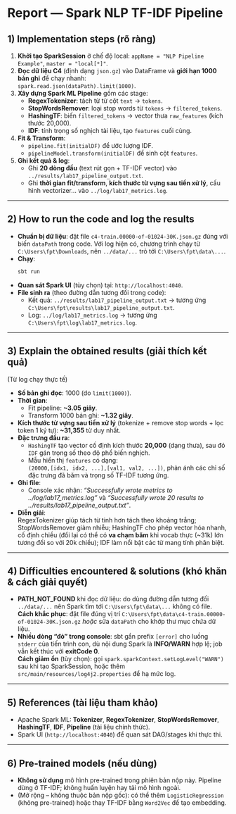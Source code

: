 # Report — Spark NLP TF-IDF Pipeline

## 1) Implementation steps (rõ ràng)
1. **Khởi tạo SparkSession** ở chế độ local: `appName = "NLP Pipeline Example"`, `master = "local[*]"`.
2. **Đọc dữ liệu C4** (định dạng `json.gz`) vào DataFrame và **giới hạn 1000 bản ghi** để chạy nhanh:  
   `spark.read.json(dataPath).limit(1000)`.
3. **Xây dựng Spark ML Pipeline** gồm các stage:
   - **RegexTokenizer**: tách từ từ cột `text` → `tokens`.
   - **StopWordsRemover**: loại stop words từ `tokens` → `filtered_tokens`.
   - **HashingTF**: biến `filtered_tokens` → vector thưa `raw_features` (kích thước 20,000).
   - **IDF**: tính trọng số nghịch tài liệu, tạo `features` cuối cùng.
4. **Fit & Transform**:
   - `pipeline.fit(initialDF)` để ước lượng IDF.
   - `pipelineModel.transform(initialDF)` để sinh cột `features`.
5. **Ghi kết quả & log**:
   - Ghi **20 dòng đầu** (text rút gọn + TF-IDF vector) vào `../results/lab17_pipeline_output.txt`.
   - Ghi **thời gian fit/transform**, **kích thước từ vựng sau tiền xử lý**, cấu hình vectorizer… vào `../log/lab17_metrics.log`.

---

## 2) How to run the code and log the results
- **Chuẩn bị dữ liệu**: đặt file `c4-train.00000-of-01024-30K.json.gz` đúng với biến `dataPath` trong code. Với log hiện có, chương trình chạy từ `C:\Users\fpt\Downloads`, nên `../data/...` trỏ tới `C:\Users\fpt\data\...`.
- **Chạy**:
  ```bash
  sbt run
  ```
- **Quan sát Spark UI** (tùy chọn) tại: `http://localhost:4040`.
- **File sinh ra** (theo đường dẫn tương đối trong code):
  - Kết quả: `../results/lab17_pipeline_output.txt`  → tương ứng `C:\Users\fpt\results\lab17_pipeline_output.txt`.
  - Log: `../log/lab17_metrics.log` → tương ứng `C:\Users\fpt\log\lab17_metrics.log`.

---

## 3) Explain the obtained results (giải thích kết quả)
(Từ log chạy thực tế)
- **Số bản ghi đọc**: 1000 (do `limit(1000)`).
- **Thời gian**:
  - Fit pipeline: **~3.05 giây**.
  - Transform 1000 bản ghi: **~1.32 giây**.
- **Kích thước từ vựng sau tiền xử lý** (tokenize + remove stop words + lọc token 1 ký tự): **~31,355** từ duy nhất.
- **Đặc trưng đầu ra**:
  - `HashingTF` tạo vector cố định kích thước **20,000** (dạng thưa), sau đó `IDF` gán trọng số theo độ phổ biến nghịch.
  - Mẫu hiển thị `features` có dạng:  
    `(20000,[idx1, idx2, ...],[val1, val2, ...])`, phản ánh các chỉ số đặc trưng đã băm và trọng số TF-IDF tương ứng.
- **Ghi file**:
  - Console xác nhận: *“Successfully wrote metrics to ../log/lab17_metrics.log”* và *“Successfully wrote 20 results to ../results/lab17_pipeline_output.txt”*.
- **Diễn giải**:  
  RegexTokenizer giúp tách từ tinh hơn tách theo khoảng trắng; StopWordsRemover giảm nhiễu; HashingTF cho phép vector hóa nhanh, cố định chiều (đổi lại có thể có **va chạm băm** khi vocab thực (~31k) lớn tương đối so với 20k chiều); IDF làm nổi bật các từ mang tính phân biệt.

---

## 4) Difficulties encountered & solutions (khó khăn & cách giải quyết)
- **PATH_NOT_FOUND** khi đọc dữ liệu: do dùng đường dẫn tương đối `../data/...` nên Spark tìm tới `C:\Users\fpt\data\...` không có file.  
  **Cách khắc phục**: đặt file đúng vị trí `C:\Users\fpt\data\c4-train.00000-of-01024-30K.json.gz` *hoặc* sửa `dataPath` cho khớp thư mục chứa dữ liệu.
- **Nhiều dòng “đỏ” trong console**: sbt gắn prefix `[error]` cho luồng `stderr` của tiến trình con, dù nội dung Spark là **INFO/WARN** hợp lệ; job vẫn kết thúc với **exitCode 0**.  
  **Cách giảm ồn** (tùy chọn): gọi `spark.sparkContext.setLogLevel("WARN")` sau khi tạo SparkSession, hoặc thêm `src/main/resources/log4j2.properties` để hạ mức log.

---

## 5) References (tài liệu tham khảo)
- Apache Spark ML: **Tokenizer**, **RegexTokenizer**, **StopWordsRemover**, **HashingTF**, **IDF**, **Pipeline** (tài liệu chính thức).
- Spark UI (`http://localhost:4040`) để quan sát DAG/stages khi thực thi.


---

## 6) Pre-trained models (nếu dùng)
- **Không sử dụng** mô hình pre-trained trong phiên bản nộp này. Pipeline dừng ở TF-IDF; không huấn luyện hay tải mô hình ngoài.  
- (Mở rộng – không thuộc bản nộp gốc): có thể thêm `LogisticRegression` (không pre-trained) hoặc thay TF-IDF bằng `Word2Vec` để tạo embedding.
